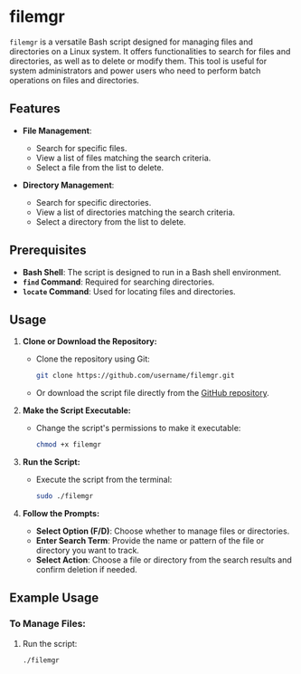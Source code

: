 # filemgr

`filemgr` is a versatile Bash script designed for managing files and directories on a Linux system. It offers functionalities to search for files and directories, as well as to delete or modify them. This tool is useful for system administrators and power users who need to perform batch operations on files and directories.

## Features

- **File Management**: 
  - Search for specific files.
  - View a list of files matching the search criteria.
  - Select a file from the list to delete.

- **Directory Management**:
  - Search for specific directories.
  - View a list of directories matching the search criteria.
  - Select a directory from the list to delete.

## Prerequisites

- **Bash Shell**: The script is designed to run in a Bash shell environment.
- **`find` Command**: Required for searching directories.
- **`locate` Command**: Used for locating files and directories.

## Usage

1. **Clone or Download the Repository:**
   - Clone the repository using Git:
     ```bash
     git clone https://github.com/username/filemgr.git
     ```
   - Or download the script file directly from the [GitHub repository](https://github.com/username/filemgr).

2. **Make the Script Executable:**
   - Change the script's permissions to make it executable:
     ```bash
     chmod +x filemgr
     ```

3. **Run the Script:**
   - Execute the script from the terminal:
     ```bash
     sudo ./filemgr
     ```

4. **Follow the Prompts:**
   - **Select Option (F/D)**: Choose whether to manage files or directories.
   - **Enter Search Term**: Provide the name or pattern of the file or directory you want to track.
   - **Select Action**: Choose a file or directory from the search results and confirm deletion if needed.

## Example Usage

### To Manage Files:
1. Run the script:
   ```bash
   ./filemgr
